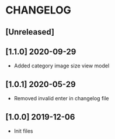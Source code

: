 # CHANGELOG

## [Unreleased]

## [1.1.0] 2020-09-29
* Added category image size view model

## [1.0.1] 2020-05-29
* Removed invalid enter in changelog file

## [1.0.0] 2019-12-06
* Init files
